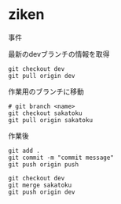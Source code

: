 # ziken
事件

最新のdevブランチの情報を取得
```
git checkout dev
git pull origin dev
```

作業用のブランチに移動
```
# git branch <name>
git checkout sakatoku
git pull origin sakatoku
```

作業後
```
git add .
git commit -m "commit message"
git push origin push

git checkout dev
git merge sakatoku
git push origin dev
```
